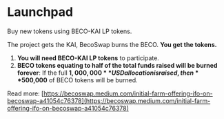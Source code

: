 # Launchpad

Buy new tokens using BECO-KAI LP tokens.

The project gets the KAI, BecoSwap burns the BECO. **You get the tokens.**

1. **You will need BECO-KAI LP tokens** to participate.
2. **BECO tokens equating to half of the total funds raised will be burned forever**: If the full **$1,000,000** USD allocation is raised, then **$500,000** of BECO tokens will be burned.

Read more: [https://becoswap.medium.com/initial-farm-offering-ifo-on-becoswap-a41054c76378](https://becoswap.medium.com/initial-farm-offering-ifo-on-becoswap-a41054c76378)



